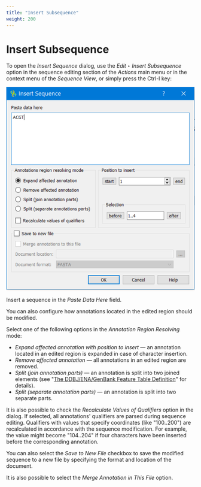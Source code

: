 ```yaml
---
title: "Insert Subsequence"
weight: 200
---
```


# Insert Subsequence

To open the _Insert Sequence_ dialog, use the _Edit ‣ Insert Subsequence_ option in the sequence editing section of the _Actions_ main menu or in the context menu of the _Sequence View_, or simply press the Ctrl-I key:

![](/images/96665661/96665671.png)

Insert a sequence in the _Paste Data Here_ field.

You can also configure how annotations located in the edited region should be modified.

Select one of the following options in the _Annotation Region Resolving_ mode:

*   _Expand affected annotation with position to insert_ — an annotation located in an edited region is expanded in case of character insertion.
*   _Remove affected annotation_ — all annotations in an edited region are removed.
*   _Split (join annotation parts)_ — an annotation is split into two joined elements (see "[The DDBJ/ENA/GenBank Feature Table Definition](http://www.insdc.org/files/feature_table.html)" for details).
*   _Split (separate annotation parts)_ — an annotation is split into two separate parts.

It is also possible to check the _Recalculate Values of Qualifiers_ option in the dialog. If selected, all annotations' qualifiers are parsed during sequence editing. Qualifiers with values that specify coordinates (like "100..200") are recalculated in accordance with the sequence modification. For example, the value might become "104..204" if four characters have been inserted before the corresponding annotation.

You can also select the _Save to New File_ checkbox to save the modified sequence to a new file by specifying the format and location of the document.

It is also possible to select the _Merge Annotation in This File_ option.